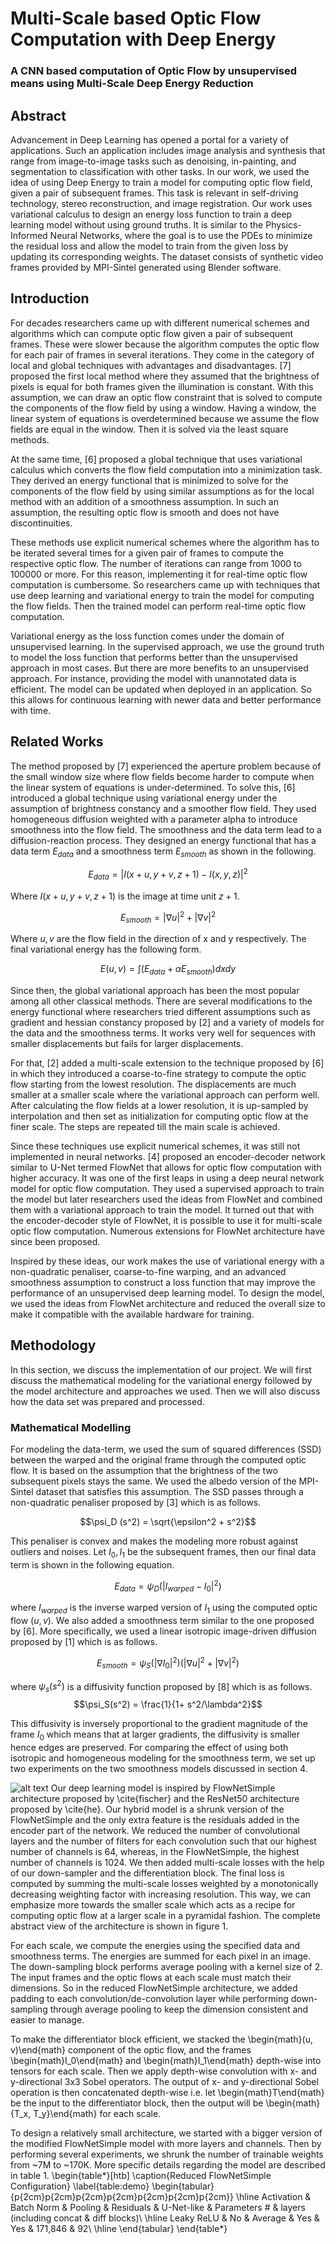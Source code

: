 # Multi-Scale based Optic Flow Computation with Deep Energy
### A CNN based computation of Optic Flow by unsupervised means using Multi-Scale Deep Energy Reduction

## Abstract
Advancement in Deep Learning has opened a portal for a variety of applications. Such an application includes image analysis and synthesis that range from image-to-image tasks such as denoising, in-painting, and segmentation to classification with other tasks. In our work, we used the idea of using Deep Energy to train a model for computing optic flow field, given a pair of subsequent frames. This task is relevant in self-driving technology, stereo reconstruction, and image registration. Our work uses variational calculus to design an energy loss function to train a deep learning model without using ground truths. It is similar to the Physics-Informed Neural Networks, where the goal is to use the PDEs to minimize the residual loss and allow the model to train from the given loss by updating its corresponding weights. The dataset consists of synthetic video frames provided by MPI-Sintel generated using Blender software. 

## Introduction
For decades researchers came up with different numerical schemes and algorithms which can compute optic flow given a pair of subsequent frames. These were slower because the algorithm computes the optic flow for each pair of frames in several iterations. They come in the category of local and global techniques with advantages and disadvantages. [7] proposed the first local method where they assumed that the brightness of pixels is equal for both frames given the illumination is constant. With this assumption, we can draw an optic flow constraint that is solved to compute the components of the flow field by using a window. Having a window,  the linear system of equations is overdetermined because we assume the flow fields are equal in the window. Then it is solved via the least square methods.

At the same time, [6] proposed a global technique that uses variational calculus which converts the flow field computation into a minimization task. They derived an energy functional that is minimized to solve for the components of the flow field by using similar assumptions as for the local method with an addition of a smoothness assumption. In such an assumption, the resulting optic flow is smooth and does not have discontinuities. 

These methods use explicit numerical schemes where the algorithm has to be iterated several times for a given pair of frames to compute the respective optic flow. The number of iterations can range from 1000 to 100000 or more. For this reason, implementing it for real-time optic flow computation is cumbersome. So researchers came up with techniques that use deep learning and variational energy to train the model for computing the flow fields. Then the trained model can perform real-time optic flow computation. 

Variational energy as the loss function comes under the domain of unsupervised learning. In the supervised approach, we use the ground truth to model the loss function that performs better than the unsupervised approach in most cases. But there are more benefits to an unsupervised approach. For instance, providing the model with unannotated data is efficient. The model can be updated when deployed in an application. So this allows for continuous learning with newer data and better performance with time.

## Related Works
The method proposed by [7] experienced the aperture problem because of the small window size where flow fields become harder to compute when the linear system of equations is under-determined. To solve this, [6] introduced a global technique using variational energy under the assumption of brightness constancy and a smoother flow field. They used homogeneous diffusion weighted with a parameter alpha to introduce smoothness into the flow field. The smoothness and the data term lead to a diffusion-reaction process. They designed an energy functional that has a data term $E_{data}$ and a smoothness term $E_{smooth}$ as shown in the following.

$$E_{data} = |I(x+u, y+v, z+1) - I(x, y, z)|^2$$

Where $I(x+u, y+v, z+1)$ is the image at time unit $z+1$.

$$E_{smooth} = |\nabla u|^2 + |\nabla v|^2$$

Where $u, v$ are the flow field in the direction of x and y respectively. The final variational energy has the following form.

$$E(u,v) = \int (E_{data} + \alpha E_{smooth}) dxdy$$

Since then, the global variational approach has been the most popular among all other classical methods. There are several modifications to the energy functional where researchers tried different assumptions such as gradient and hessian constancy proposed by [2] and a variety of models for the data and the smoothness terms. It works very well for sequences with smaller displacements but fails for larger displacements. 

For that, [2] added a multi-scale extension to the technique proposed by [6] in which they introduced a coarse-to-fine strategy to compute the optic flow starting from the lowest resolution. The displacements are much smaller at a smaller scale where the variational approach can perform well. After calculating the flow fields at a lower resolution, it is up-sampled by interpolation and then set as initialization for computing optic flow at the finer scale. The steps are repeated till the main scale is achieved.

Since these techniques use explicit numerical schemes, it was still not implemented in neural networks. [4] proposed an encoder-decoder network similar to U-Net termed FlowNet that allows for optic flow computation with higher accuracy. It was one of the first leaps in using a deep neural network model for optic flow computation. They used a supervised approach to train the model but later researchers used the ideas from FlowNet and combined them with a variational approach to train the model. It turned out that with the encoder-decoder style of FlowNet, it is possible to use it for multi-scale optic flow computation. Numerous extensions for FlowNet architecture have since been proposed.

Inspired by these ideas, our work makes the use of variational energy with a non-quadratic penaliser, coarse-to-fine warping, and an advanced smoothness assumption to construct a loss function that may improve the performance of an unsupervised deep learning model. To design the model, we used the ideas from FlowNet architecture and reduced the overall size to make it compatible with the available hardware for training.

## Methodology
In this section, we discuss the implementation of our project. We will first discuss the mathematical modeling for the variational energy followed by the model architecture and approaches we used. Then we will also discuss how the data set was prepared and processed.
### Mathematical Modelling
For modeling the data-term, we used the sum of squared differences (SSD) between the warped and the original frame through the computed optic flow. It is based on the assumption that the brightness of the two subsequent pixels stays the same. We used the albedo version of the MPI-Sintel dataset that satisfies this assumption. The SSD passes through a non-quadratic penaliser proposed by [3] which is as follows.

$$\psi_D (s^2) = \sqrt{\epsilon^2 + s^2}$$

This penaliser is convex and makes the modeling more robust against outliers and noises. Let ${I_0, I_1}$ be the subsequent frames, then our final data term is shown in the following equation.

$$E_{data} = \psi_D(|I_{warped} - I_0|^2)$$

where $I_{warped}$ is the inverse warped version of $I_1$ using the computed optic flow $(u, v)$. We also added a smoothness term similar to the one proposed by [6]. More specifically, we used a linear isotropic image-driven diffusion proposed by [1] which is as follows.

$$E_{smooth} = \psi_S(|\nabla I_0|^2)(|\nabla u|^2 + |\nabla v|^2)$$

where $\psi_s(s^2)$ is a diffusivity function proposed by 
[8] which is as follows.
$$\psi_S(s^2) = \frac{1}{1+ s^2/\lambda^2}$$

This diffusivity is inversely proportional to the gradient magnitude of the frame $I_0$ which means that at larger gradients, the diffusivity is smaller hence edges are preserved. For comparing the effect of using both isotropic and homogeneous modeling for the smoothness term, we set up two experiments on the two smoothness models discussed in section 4.


![alt text](../imgs/flownet.jpg)
Our deep learning model is inspired by FlowNetSimple architecture proposed by \cite{fischer} and the ResNet50 architecture proposed by \cite{he}. Our hybrid model is a shrunk version of the FlowNetSimple and the only extra feature is the residuals added in the encoder part of the network. We reduced the number of convolutional layers and the number of filters for each convolution such that our highest number of channels is 64, whereas, in the FlowNetSimple, the highest number of channels is 1024. We then added multi-scale losses with the help of our down-sampler and the differentiation block. The final loss is computed by summing the multi-scale losses weighted by a monotonically decreasing weighting factor with increasing resolution. This way, we can emphasize more towards the smaller scale which acts as a recipe for computing optic flow at a larger scale in a pyramidal fashion. The complete abstract view of the architecture is shown in figure 1.

For each scale, we compute the energies using the specified data and smoothness terms. The energies are summed for each pixel in an image. The down-sampling block performs average pooling with a kernel size of 2. The input frames and the optic flows at each scale must match their dimensions. So in the reduced FlowNetSimple architecture, we added padding to each convolution/de-convolution layer while performing down-sampling through average pooling to keep the dimension consistent and easier to manage. 

To make the differentiator block efficient, we stacked the \begin{math}(u, v)\end{math} component of the optic flow, and the frames \begin{math}I_0\end{math} and \begin{math}I_1\end{math} depth-wise into tensors for each scale. Then we apply depth-wise convolution with x- and y-directional 3x3 Sobel operators. The output of x- and y-directional Sobel operation is then concatenated depth-wise i.e. let \begin{math}T\end{math} be the input to the differentiator block, then the output will be \begin{math}\{T_x, T_y\}\end{math} for each scale.

To design a relatively small architecture, we started with a bigger version of the modified FlowNetSimple model with more layers and channels. Then by performing several experiments, we shrunk the number of trainable weights from ~7M to ~170K. More specific details regarding the model are described in table 1.
\begin{table*}[htb]
\caption{Reduced FlowNetSimple Configuration}
\label{table:demo}
\begin{tabular}{p{2cm}p{2cm}p{2cm}p{2cm}p{2cm}p{2cm}p{2cm}}
\hline
Activation & Batch Norm & Pooling & Residuals & U-Net-like & Parameters \# & layers (including concat \& diff blocks)\\
\hline
Leaky ReLU & No & Average & Yes & Yes & 171,846 & 92\\
\hline
\end{tabular}
\end{table*}
